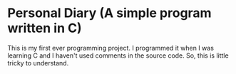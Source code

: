 # Personal Diary (A simple program written in C)

This is my first ever programming project. I programmed it when I was learning C and I haven't used comments in the source code. So, this is little tricky to understand.
